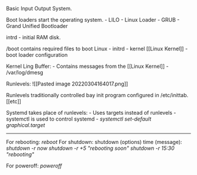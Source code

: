 Basic Input Output System.

Boot loaders start the operating system.
	- LILO - Linux Loader
	- GRUB - Grand Unified Bootloader

intrd - initial RAM disk.

/boot contains required files to boot Linux
	- initrd
	- kernel [[Linux Kernel]]
	- boot loader configuration

Kernel Ling Buffer:
	- Contains messages from the [[Linux Kernel]]
	- /var/log/dmesg

Runlevels:
![[Pasted image 20220304164017.png]]

Runlevels traditionally controlled bay init program configured in /etc/inittab. [[etc]]

Systemd takes place of runlevels:
	- Uses targets instead of runlevels
	- systemctl is used to control systemd
		- *systemctl set-default graphical.target*

-----------------------
For rebooting: *reboot*
For shutdown: shutdown (options) time (message):
	*shutdown -r now*
	*shutdown -r +5 "rebooting soon"*
	*shutdown -r 15:30 "rebooting"*

For poweroff: *poweroff*